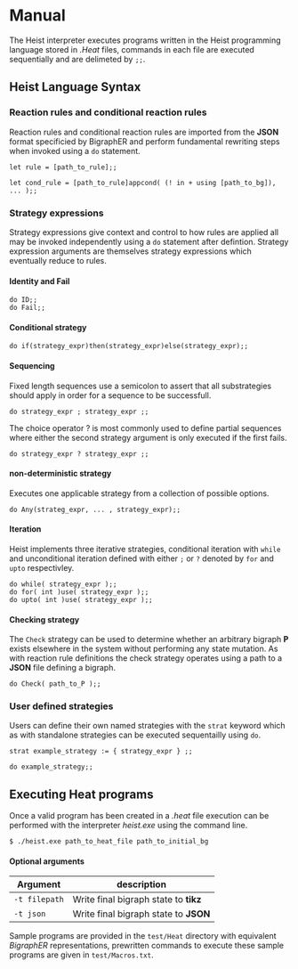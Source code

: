 # Manual

The Heist interpreter executes programs written in the Heist programming language stored in *.Heat* files, commands in each file are executed sequentially and are delimeted by ```;;```.

## Heist Language Syntax 

### Reaction rules and conditional reaction rules

Reaction rules and conditional reaction rules are imported from the **JSON** format specificied by BigraphER and perform fundamental rewriting steps when invoked using a ```do``` statement.

```
let rule = [path_to_rule];;

let cond_rule = [path_to_rule]appcond( (! in + using [path_to_bg]), ... );;

```

### Strategy expressions

Strategy expressions give context and control to how rules are applied all may be invoked independently using a ```do``` statement after defintion. Strategy expression arguments are themselves strategy expressions which eventually reduce to rules.

#### Identity and Fail

```
do ID;;
do Fail;;
```

#### Conditional strategy

```
do if(strategy_expr)then(strategy_expr)else(strategy_expr);;
```

#### Sequencing

Fixed length sequences use a semicolon to assert that all substrategies should apply in order for a sequence to be successfull.

```
do strategy_expr ; strategy_expr ;;
```

The choice operator ? is most commonly used to define partial sequences where either the second strategy argument is only executed if the first fails.

```
do strategy_expr ? strategy_expr ;;
```
#### non-deterministic strategy

Executes one applicable strategy from a collection of possible options.

```
do Any(strateg_expr, ... , strategy_expr);;
```

#### Iteration

Heist implements three iterative strategies, conditional iteration with ```while``` and unconditional iteration defined with either ```;``` or ```?``` denoted by ```for``` and ```upto``` respectivley.

```
do while( strategy_expr );;
do for( int )use( strategy_expr );;
do upto( int )use( strategy_expr );;
```

#### Checking strategy

The ```Check``` strategy can be used to determine whether an arbitrary bigraph **P** exists elsewhere in the system without performing any state mutation. As with reaction rule definitions the check strategy operates using a path to a **JSON** file defining a bigraph.

```
do Check( path_to_P );;
```

### User defined strategies

Users can define their own named strategies with the ```strat``` keyword which as with standalone strategies can be executed sequentailly using ```do```.

```
strat example_strategy := { strategy_expr } ;;

do example_strategy;;
```

## Executing Heat programs

Once a valid program has been created in a *.heat* file execution can be performed with the interpreter *heist.exe* using the command line.

```
$ ./heist.exe path_to_heat_file path_to_initial_bg
```

#### Optional arguments

| Argument         | description     | 
|--------------|-----------|
| ```-t filepath``` | Write final bigraph state to **tikz**       |
| ```-t json```      | Write final bigraph state to **JSON**  | 

Sample programs are provided in the ```test/Heat``` directory with equivalent *BigraphER* representations, prewritten commands to execute these sample programs are given in ```test/Macros.txt```.  
